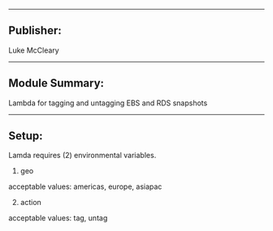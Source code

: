 -------
Publisher:
-------

Luke McCleary


---------
Module Summary:
---------
Lambda for tagging and untagging EBS and RDS snapshots

------------
Setup:
------------

Lamda requires (2) environmental variables. 

1) geo

acceptable values: americas, europe, asiapac

2) action

acceptable values: tag, untag
